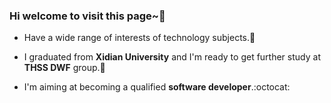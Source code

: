 ### Hi welcome to visit this page~👋

+ Have a wide range of interests of technology subjects.:poultry_leg:
+ I graduated from __Xidian University__ and I'm ready to get further study at __THSS DWF__ group.:school:

+ I'm aiming at becoming a qualified __software developer__.:octocat: